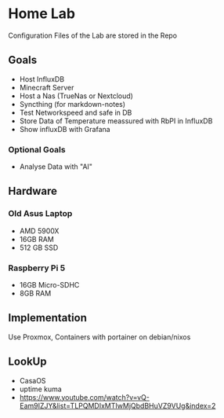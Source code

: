 # Home Lab
Configuration Files of the Lab are stored in the Repo
## Goals
- Host InfluxDB
- Minecraft Server
- Host a Nas (TrueNas or Nextcloud)
- Syncthing (for markdown-notes)
- Test Networkspeed and safe in DB
- Store Data of Temperature meassured with RbPI in InfluxDB
- Show influxDB with Grafana
### Optional Goals
- Analyse Data with "AI"

## Hardware
### Old Asus Laptop
- AMD 5900X
- 16GB RAM
- 512 GB SSD
### Raspberry Pi 5
- 16GB Micro-SDHC
- 8GB RAM

## Implementation
Use Proxmox, Containers with portainer on debian/nixos

## LookUp
- CasaOS
- uptime kuma
- https://www.youtube.com/watch?v=vQ-Eam9IZJY&list=TLPQMDIxMTIwMjQbdBHuVZ9VUg&index=2


